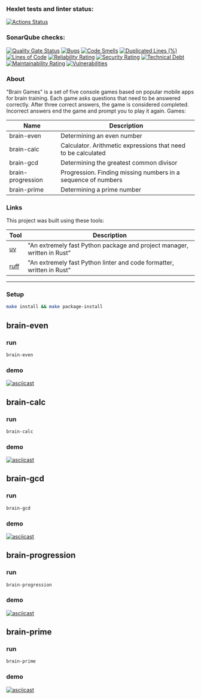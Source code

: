 ### Hexlet tests and linter status:

[![Actions Status](https://github.com/Irina-Grebennikova/python-project-49/actions/workflows/hexlet-check.yml/badge.svg)](https://github.com/Irina-Grebennikova/python-project-49/actions)

### SonarQube checks:

[![Quality Gate Status](https://sonarcloud.io/api/project_badges/measure?project=Irina-Grebennikova_python-project-49&metric=alert_status)](https://sonarcloud.io/summary/new_code?id=Irina-Grebennikova_python-project-49)
[![Bugs](https://sonarcloud.io/api/project_badges/measure?project=Irina-Grebennikova_python-project-49&metric=bugs)](https://sonarcloud.io/summary/new_code?id=Irina-Grebennikova_python-project-49)
[![Code Smells](https://sonarcloud.io/api/project_badges/measure?project=Irina-Grebennikova_python-project-49&metric=code_smells)](https://sonarcloud.io/summary/new_code?id=Irina-Grebennikova_python-project-49)
[![Duplicated Lines (%)](https://sonarcloud.io/api/project_badges/measure?project=Irina-Grebennikova_python-project-49&metric=duplicated_lines_density)](https://sonarcloud.io/summary/new_code?id=Irina-Grebennikova_python-project-49)
[![Lines of Code](https://sonarcloud.io/api/project_badges/measure?project=Irina-Grebennikova_python-project-49&metric=ncloc)](https://sonarcloud.io/summary/new_code?id=Irina-Grebennikova_python-project-49)
[![Reliability Rating](https://sonarcloud.io/api/project_badges/measure?project=Irina-Grebennikova_python-project-49&metric=reliability_rating)](https://sonarcloud.io/summary/new_code?id=Irina-Grebennikova_python-project-49)
[![Security Rating](https://sonarcloud.io/api/project_badges/measure?project=Irina-Grebennikova_python-project-49&metric=security_rating)](https://sonarcloud.io/summary/new_code?id=Irina-Grebennikova_python-project-49)
[![Technical Debt](https://sonarcloud.io/api/project_badges/measure?project=Irina-Grebennikova_python-project-49&metric=sqale_index)](https://sonarcloud.io/summary/new_code?id=Irina-Grebennikova_python-project-49)
[![Maintainability Rating](https://sonarcloud.io/api/project_badges/measure?project=Irina-Grebennikova_python-project-49&metric=sqale_rating)](https://sonarcloud.io/summary/new_code?id=Irina-Grebennikova_python-project-49)
[![Vulnerabilities](https://sonarcloud.io/api/project_badges/measure?project=Irina-Grebennikova_python-project-49&metric=vulnerabilities)](https://sonarcloud.io/summary/new_code?id=Irina-Grebennikova_python-project-49)

### About

"Brain Games" is a set of five console games based on popular mobile apps for brain training. Each game asks questions that need to be answered correctly. After three correct answers, the game is considered completed. Incorrect answers end the game and prompt you to play it again. Games:

| Name              | Description                                                   |
| ----------------- | ------------------------------------------------------------- |
| brain-even        | Determining an even number                                    |
| brain-calc        | Calculator. Arithmetic expressions that need to be calculated |
| brain-gcd         | Determining the greatest common divisor                       |
| brain-progression | Progression. Finding missing numbers in a sequence of numbers |
| brain-prime       | Determining a prime number                                    |

### Links

This project was built using these tools:

| Tool                                 | Description                                                             |
| ------------------------------------ | ----------------------------------------------------------------------- |
| [uv](https://docs.astral.sh/uv/)     | "An extremely fast Python package and project manager, written in Rust" |
| [ruff](https://docs.astral.sh/ruff/) | "An extremely fast Python linter and code formatter, written in Rust"   |

---

### Setup

```bash
make install && make package-install
```

## brain-even

### run

```bash
brain-even
```

### demo

[![asciicast](https://asciinema.org/a/R32WWsrjkVVlZlXn0voIrzNv8.svg)](https://asciinema.org/a/R32WWsrjkVVlZlXn0voIrzNv8)

## brain-calc

### run

```bash
brain-calc
```

### demo

[![asciicast](https://asciinema.org/a/MXZTKmOJShDVcTXRouLidGj34.svg)](https://asciinema.org/a/MXZTKmOJShDVcTXRouLidGj34)

## brain-gcd

### run

```bash
brain-gcd
```

### demo

[![asciicast](https://asciinema.org/a/jlQMicbikMosAJ795mqbGjEID.svg)](https://asciinema.org/a/jlQMicbikMosAJ795mqbGjEID)

## brain-progression

### run

```bash
brain-progression
```

### demo

[![asciicast](https://asciinema.org/a/iO3qUIHduJCMGynKzBErRJw2q.svg)](https://asciinema.org/a/iO3qUIHduJCMGynKzBErRJw2q)

## brain-prime

### run

```bash
brain-prime
```

### demo

[![asciicast](https://asciinema.org/a/j8LJCo3pdmyqnJPJIqj4FwvkQ.svg)](https://asciinema.org/a/j8LJCo3pdmyqnJPJIqj4FwvkQ)

